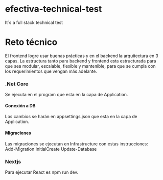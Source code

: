 # efectiva-technical-test
  It´s a full stack technical test 

# Reto técnico

El frontend logre usar buenas prácticas y en el backend la arquitectura en 3 capas.
La estructura tanto para backend y frontend esta estructurada para que sea modular, escalable, flexible y mantenible, para que se cumpla con los requerimientos que vengan más adelante.

### .Net Core

Se ejecuta en el program que esta en la capa de Application.

#### Conexión a DB

Los cambios se harán en appsettings.json que esta en la capa de Application.

#### Migraciones

Las migraciones se ejecutan en Infrastructure con estas instrucciones:
Add-Migration InitialCreate
Update-Database

### Nextjs

Para ejecutar React es npm run dev.


